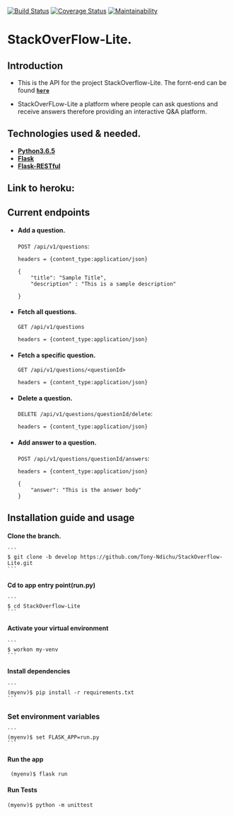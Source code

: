 [![Build Status](https://travis-ci.com/Tony-Ndichu/StackOverflow-Lite..svg?branch=challenge2)](https://travis-ci.com/Tony-Ndichu/StackOverflow-Lite.)
[![Coverage Status](https://coveralls.io/repos/github/Tony-Ndichu/StackOverflow-Lite./badge.svg?branch=develop)](https://coveralls.io/github/Tony-Ndichu/StackOverflow-Lite.?branch=develop)
[![Maintainability](https://api.codeclimate.com/v1/badges/c10ba3fef8ed9ae5b71c/maintainability)](https://codeclimate.com/github/Tony-Ndichu/StackOverflow-Lite./maintainability)
# StackOverFlow-Lite.

## Introduction
* This is the API for the project StackOverflow-Lite. The fornt-end can be found  **[```here```](https://github.com/Tony-Ndichu/StackOverflow-Lite)**

* StackOverFLow-Lite a platform where people can ask questions and receive answers therefore providing an interactive Q&A platform.


## Technologies used & needed.
* **[Python3.6.5](https://www.python.org/downloads/release/python-365/)**
* **[Flask](flask.pocoo.org/)**
* **[Flask-RESTful](https://flask-restful.readthedocs.io/en/latest/)**

## Link to heroku:

## Current endpoints

* #### Add a question.
    `POST /api/v1/questions`: 
    ```
    headers = {content_type:application/json}

    {
        "title": "Sample Title",
        "description" : "This is a sample description"

    }
    ```
* #### Fetch all questions.
    `GET /api/v1/questions`
    ```
    headers = {content_type:application/json}
    ```


* #### Fetch a specific question.   
    `GET /api/v1/questions/<questionId>` 
    ```
    headers = {content_type:application/json} 
    ```
    

* #### Delete a question.
    `DELETE /api/v1/questions/questionId/delete`:
    ```
    headers = {content_type:application/json}

    ```


* #### Add answer to a question.
    `POST /api/v1/questions/questionId/answers`:
    ```
    headers = {content_type:application/json}

    {
        "answer": "This is the answer body"
    }
    ```


## Installation guide and usage

 #### **Clone the branch.**
    ```
    $ git clone -b develop https://github.com/Tony-Ndichu/StackOverflow-Lite.git
    ```
 #### **Cd to app entry point(run.py)**
    ```
    $ cd StackOverflow-Lite   
    ```
 #### **Activate your virtual environment**
	```
	$ workon my-venv
	```
 
 #### **Install dependencies**
    ```
    (myenv)$ pip install -r requirements.txt
    ```
### **Set environment variables**
    ```
    (myenv)$ set FLASK_APP=run.py
    ```

#### **Run the app**
   ```
    (myenv)$ flask run
   ```
#### **Run Tests**
  ```
  (myenv)$ python -m unittest
  ```

